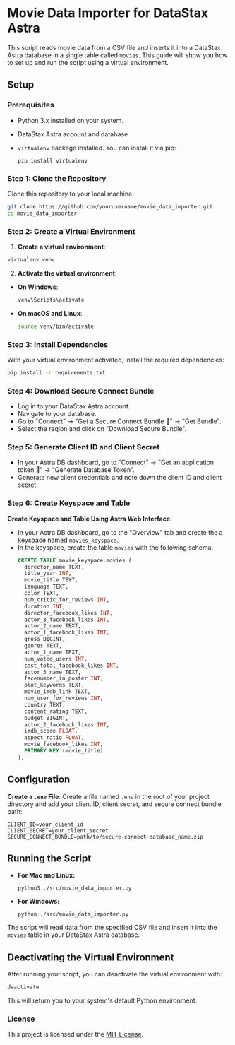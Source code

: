 # Movie Data Importer for DataStax Astra
This script reads movie data from a CSV file and inserts it into a DataStax Astra database in a single table called `movies`. This guide will show you how to set up and run the script using a virtual environment.

## Setup

### Prerequisites
- Python 3.x installed on your system.

- DataStax Astra account and database

- `virtualenv` package installed. You can install it via pip:
  ```
  pip install virtualenv
  ```

### Step 1: Clone the Repository
Clone this repository to your local machine:
  ```bash
  git clone https://github.com/yourusername/movie_data_importer.git
  cd movie_data_importer
  ```

### Step 2: Create a Virtual Environment

1. **Create a virtual environment**:
  ```bash
  virtualenv venv
  ```

2. **Activate the virtual environment**:
  - **On Windows**:
    ```bash
    venv\Scripts\activate
    ```
  - **On macOS and Linux**:
    ```bash
    source venv/bin/activate
    ```

### Step 3: Install Dependencies
With your virtual environment activated, install the required dependencies:
  ```bash
  pip install -r requirements.txt
  ```

### Step 4: Download Secure Connect Bundle
- Log in to your DataStax Astra account.
- Navigate to your database.
- Go to "Connect" -> "Get a Secure Connect Bundle 🎁" -> "Get Bundle".
- Select the region and click on "Download Secure Bundle".

### Step 5: Generate Client ID and Client Secret
- In your Astra DB dashboard, go to "Connect" -> "Get an application token 🔑" -> "Generate Database Token".
- Generate new client credentials and note down the client ID and client secret.

### Step 6: Create Keyspace and Table
**Create Keyspace and Table Using Astra Web Interface:**
  - In your Astra DB dashboard, go to the "Overview" tab and create the a keyspace named `movies_keyspace`.
  - In the keyspace, create the table `movies` with the following schema:
    ```sql
    CREATE TABLE movie_keyspace.movies (
      director_name TEXT,
      title_year INT,
      movie_title TEXT,
      language TEXT,
      color TEXT,
      num_critic_for_reviews INT,
      duration INT,
      director_facebook_likes INT,
      actor_3_facebook_likes INT,
      actor_2_name TEXT,
      actor_1_facebook_likes INT,
      gross BIGINT,
      genres TEXT,
      actor_1_name TEXT,
      num_voted_users INT,
      cast_total_facebook_likes INT,
      actor_3_name TEXT,
      facenumber_in_poster INT,
      plot_keywords TEXT,
      movie_imdb_link TEXT,
      num_user_for_reviews INT,
      country TEXT,
      content_rating TEXT,
      budget BIGINT,
      actor_2_facebook_likes INT,
      imdb_score FLOAT,
      aspect_ratio FLOAT,
      movie_facebook_likes INT,
      PRIMARY KEY (movie_title)
    );
    ```

## Configuration
**Create a `.env` File**: Create a file named `.env` in the root of your project directory and add your client ID, client secret, and secure connect bundle path:
  ```
  CLIENT_ID=your_client_id
  CLIENT_SECRET=your_client_secret
  SECURE_CONNECT_BUNDLE=path/to/secure-connect-database_name.zip
  ```

## Running the Script
  - **For Mac and Linux:**
    ```
    python3 ./src/movie_data_importer.py
    ```
  - **For Windows:**
    ```
    python ./src/movie_data_importer.py
    ```

The script will read data from the specified CSV file and insert it into the `movies` table in your DataStax Astra database.

## Deactivating the Virtual Environment
After running your script, you can deactivate the virtual environment with:
  ```bash
  deactivate
  ```
This will return you to your system's default Python environment.

### License
This project is licensed under the [MIT License](LICENSE).